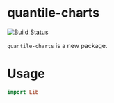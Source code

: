 quantile-charts
===

[![Build Status](https://github.com/tonyday567/quantile-charts/workflows/haskell-ci/badge.svg)](https://github.com/tonyday567/quantile-charts/actions?query=workflow%3Ahaskell-ci)

`quantile-charts` is a new package.

Usage
==

``` haskell
import Lib
```
